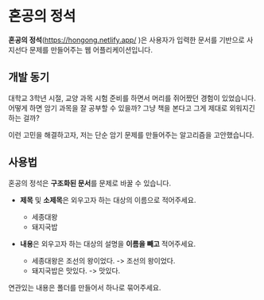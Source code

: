 # 혼공의 정석
 **혼공의 정석**(https://hongong.netlify.app/ )은 사용자가 입력한 문서를 기반으로 사지선다 문제를 만들어주는 웹 어플리케이션입니다.



## 개발 동기

대학교 3학년 시절, 교양 과목 시험 준비를 하면서 머리를 쥐어짰던 경험이 있었습니다. 어떻게 하면 암기 과목을 잘 공부할 수 있을까? 그냥 책을 본다고 그게 제대로 외워지긴 하는 걸까?

이런 고민을 해결하고자, 저는 단순 암기 문제를 만들어주는 알고리즘을 고안했습니다.



## 사용법

혼공의 정석은 **구조화된 문서**를 문제로 바꿀 수 있습니다.

- **제목** 및 **소제목**은 외우고자 하는 대상의 이름으로 적어주세요.
  - 세종대왕
  - 돼지국밥

- **내용**은 외우고자 하는 대상의 설명을 **이름을 빼고** 적어주세요.
  - 세종대왕은 조선의 왕이었다. -> 조선의 왕이었다.
  - 돼지국밥은 맛있다. -> 맛있다.

연관있는 내용은 폴더를 만들어서 하나로 묶어주세요.
